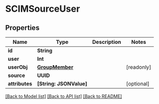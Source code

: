 # SCIMSourceUser

## Properties
Name | Type | Description | Notes
------------ | ------------- | ------------- | -------------
**id** | **String** |  | 
**user** | **Int** |  | 
**userObj** | [**GroupMember**](GroupMember.md) |  | [readonly] 
**source** | **UUID** |  | 
**attributes** | **[String: JSONValue]** |  | [optional] 

[[Back to Model list]](../README.md#documentation-for-models) [[Back to API list]](../README.md#documentation-for-api-endpoints) [[Back to README]](../README.md)


